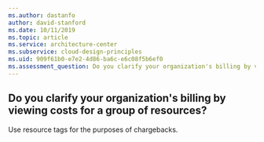 ```yaml
---
ms.author: dastanfo
author: david-stanford
ms.date: 10/11/2019
ms.topic: article
ms.service: architecture-center
ms.subservice: cloud-design-principles
ms.uid: 909f61b0-e7e2-4d86-ba6c-e6c08f5b6ef0
ms.assessment_question: Do you clarify your organization's billing by viewing costs for a group of resources?
---
```

## Do you clarify your organization's billing by viewing costs for a group of resources?


Use resource tags for the purposes of chargebacks.